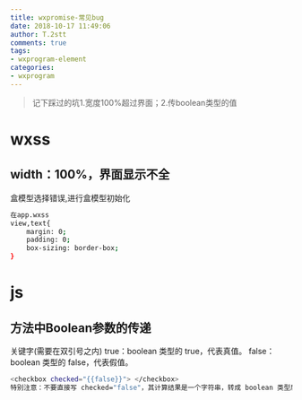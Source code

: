 ```yaml
---
title: wxpromise-常见bug
date: 2018-10-17 11:49:06
author: T.2stt
comments: true
tags:
- wxprogram-element
categories:
- wxprogram
---
```


>记下踩过的坑1.宽度100%超过界面；2.传boolean类型的值

# wxss
## width：100%，界面显示不全
盒模型选择错误,进行盒模型初始化
```bash
在app.wxss
view,text{
    margin: 0;
    padding: 0;
    box-sizing: border-box;
}
```

# js
## 方法中Boolean参数的传递
关键字(需要在双引号之内)
true：boolean 类型的 true，代表真值。
false： boolean 类型的 false，代表假值。
```bash
<checkbox checked="{{false}}"> </checkbox>
特别注意：不要直接写 checked="false"，其计算结果是一个字符串，转成 boolean 类型后代表真值。
```